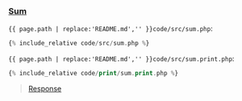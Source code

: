 ### [Sum](code.zip)

`{{ page.path | replace:'README.md','' }}code/src/sum.php`:
```php
{% include_relative code/src/sum.php %}
```

`{{ page.path | replace:'README.md','' }}code/src/sum.print.php`:
```php
{% include_relative code/print/sum.print.php %}
```

> [Response](response/src/sum.php)
